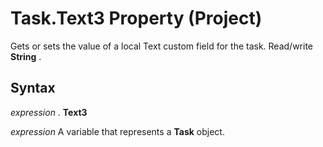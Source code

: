 
# Task.Text3 Property (Project)

Gets or sets the value of a local Text custom field for the task. Read/write  **String** .


## Syntax

 _expression_ . **Text3**

 _expression_ A variable that represents a **Task** object.


